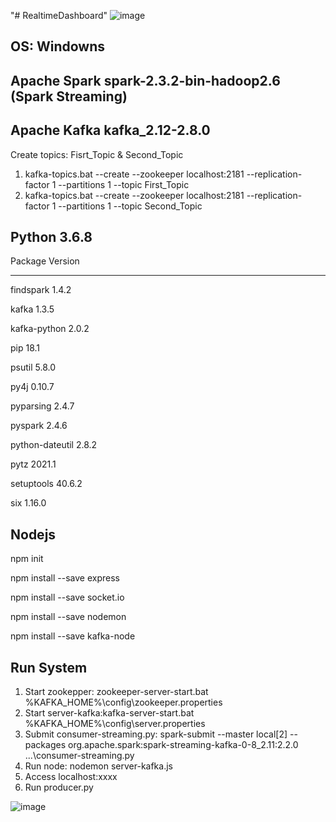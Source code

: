"# RealtimeDashboard" 
![image](https://user-images.githubusercontent.com/53387573/129353303-74c09a2a-c5ad-441e-8624-14db652917d8.png)
## OS: Windowns
## Apache Spark spark-2.3.2-bin-hadoop2.6 (Spark Streaming)
## Apache Kafka kafka_2.12-2.8.0
Create topics: Fisrt_Topic & Second_Topic
1. kafka-topics.bat --create --zookeeper localhost:2181 --replication-factor 1 --partitions 1 --topic First_Topic
2. kafka-topics.bat --create --zookeeper localhost:2181 --replication-factor 1 --partitions 1 --topic Second_Topic
## Python 3.6.8
Package         Version
------------    -------
findspark       1.4.2

kafka           1.3.5

kafka-python    2.0.2

pip             18.1

psutil          5.8.0

py4j            0.10.7

pyparsing       2.4.7

pyspark         2.4.6

python-dateutil 2.8.2

pytz            2021.1

setuptools      40.6.2

six             1.16.0

## Nodejs
npm init

npm install --save express

npm install --save socket.io

npm install --save nodemon

npm install --save kafka-node

## Run System
1. Start zookepper: zookeeper-server-start.bat %KAFKA_HOME%\config\zookeeper.properties
2. Start server-kafka:kafka-server-start.bat %KAFKA_HOME%\config\server.properties
3. Submit consumer-streaming.py: spark-submit --master local[2] --packages org.apache.spark:spark-streaming-kafka-0-8_2.11:2.2.0 ...\consumer-streaming.py
4. Run node: nodemon server-kafka.js 
5. Access localhost:xxxx
6. Run producer.py

![image](https://user-images.githubusercontent.com/53387573/129433052-2ccbafa9-248d-4819-bc51-50dc2b439679.png)

